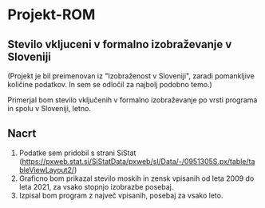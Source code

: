 # Projekt-ROM
## Stevilo vkljuceni v formalno izobraževanje v Sloveniji
(Projekt je bil preimenovan iz "Izobraženost v Sloveniji", zaradi pomankljive količine podatkov. In sem se odločil za najbolj podobno temo.)

Primerjal bom stevilo vključenih v formalno izobraževanje po vrsti programa in spolu v Sloveniji, letno.

## Nacrt

1. Podatke sem pridobil s strani SiStat (https://pxweb.stat.si/SiStatData/pxweb/sl/Data/-/0951305S.px/table/tableViewLayout2/)
3. Graficno bom prikazal stevilo moskih in zensk vpisanih od leta 2009 do leta 2021, za vsako stopnjo izobrazbe posebaj.
4. Izpisal bom program z največ vpisanih, posebaj za vsako leto.
